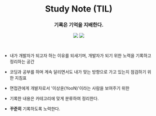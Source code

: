 <div align=center>

#  Study Note (TIL)

### 기록은 기억을 지배한다.

<img src="https://img.shields.io/badge/since-2025.04-grey"></a>
<img src="https://img.shields.io/badge/author-SangYoonLee-skyblue"></a>
<!-- [![Hits](https://hits.seeyoufarm.com/api/count/incr/badge.svg?url=https%3A%2F%2Fgithub.com%2FSangYoonLee1231%2FTIL&count_bg=%2379C83D&title_bg=%23555555&icon=&icon_color=%23E7E7E7&title=hits&edge_flat=false)](https://hits.seeyoufarm.com) -->

</div>

<br/>

- 내가 개발자가 되고자 하는 이유를 되새기며, 개발자가 되기 위한 노력을 기록하고 정리하는 공간

- 코딩과 공부를 하며 계속 달리면서도 내가 맞는 방향으로 가고 있는지 점검하기 위한 지침표

- 면접관에게 개발자로서 '이상윤(YooN)'이라는 사람을 보여주기 위한 

- 기록한 내용은 카테고리에 맞게 분류하여 정리한다.

- <strong>꾸준히</strong> 기록하도록 노력한다.

<br/>

<!-- 이 위치에 자동 생성을 구현하고 싶습니다. -->
